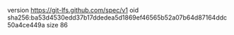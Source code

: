 version https://git-lfs.github.com/spec/v1
oid sha256:ba53d4530edd37b17ddedea5d1869ef46565b52a07b64d87164ddc50a4ce449a
size 86
